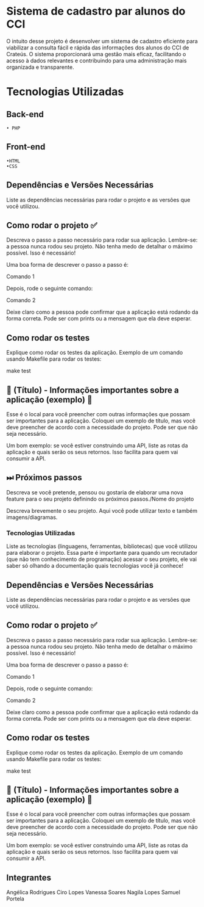 # Sistema de cadastro par alunos do CCI

O intuito desse projeto é desenvolver um sistema de cadastro eficiente para viabilizar a consulta fácil e rápida das informações dos alunos do CCI de Crateús. O sistema proporcionará uma gestão mais eficaz, facilitando o acesso à dados relevantes e contribuindo para uma administração mais organizada e transparente.

# Tecnologias Utilizadas
## Back-end
    • PHP
## Front-end
    •HTML
    •CSS

## Dependências e Versões Necessárias

Liste as dependências necessárias para rodar o projeto e as versões que você utilizou.


## Como rodar o projeto ✅

Descreva o passo a passo necessário para rodar sua aplicação. Lembre-se: a pessoa nunca rodou seu projeto. Não tenha medo de detalhar o máximo possível. Isso é necessário!

Uma boa forma de descrever o passo a passo é:


Comando 1


Depois, rode o seguinte comando:


Comando 2


Deixe claro como a pessoa pode confirmar que a aplicação está rodando da forma correta. Pode ser com prints ou a mensagem que ela deve esperar.

## Como rodar os testes

Explique como rodar os testes da aplicação. Exemplo de um comando usando Makefile para rodar os testes:


make test


## 📌 (Título) - Informações importantes sobre a aplicação (exemplo) 📌

Esse é o local para você preencher com outras informações que possam ser importantes para a aplicação. Coloquei um exemplo de título, mas você deve preencher de acordo com a necessidade do projeto. Pode ser que não seja necessário.

Um bom exemplo: se você estiver construindo uma API, liste as rotas da aplicação e quais serão os seus retornos. Isso facilita para quem vai consumir a API.

## ⏭ Próximos passos

Descreva se você pretende, pensou ou gostaria de elaborar uma nova feature para o seu projeto definindo os próximos passos./Nome do projeto

Descreva brevemente o seu projeto. Aqui você pode utilizar texto e também imagens/diagramas.

### Tecnologias Utilizadas

Liste as tecnologias (linguagens, ferramentas, bibliotecas) que você utilizou para elaborar o projeto. Essa parte é importante para quando um recrutador (que não tem conhecimento de programação) acessar o seu projeto, ele vai saber só olhando a documentação quais tecnologias você já conhece!

## Dependências e Versões Necessárias

Liste as dependências necessárias para rodar o projeto e as versões que você utilizou.

## Como rodar o projeto ✅

Descreva o passo a passo necessário para rodar sua aplicação. Lembre-se: a pessoa nunca rodou seu projeto. Não tenha medo de detalhar o máximo possível. Isso é necessário!

Uma boa forma de descrever o passo a passo é:


Comando 1


Depois, rode o seguinte comando:


Comando 2


Deixe claro como a pessoa pode confirmar que a aplicação está rodando da forma correta. Pode ser com prints ou a mensagem que ela deve esperar.

## Como rodar os testes

Explique como rodar os testes da aplicação. Exemplo de um comando usando Makefile para rodar os testes:


make test


## 📌 (Título) - Informações importantes sobre a aplicação (exemplo) 📌

Esse é o local para você preencher com outras informações que possam ser importantes para a aplicação. Coloquei um exemplo de título, mas você deve preencher de acordo com a necessidade do projeto. Pode ser que não seja necessário.

Um bom exemplo: se você estiver construindo uma API, liste as rotas da aplicação e quais serão os seus retornos. Isso facilita para quem vai consumir a API.

## Integrantes
Angélica Rodrigues
Ciro Lopes
Vanessa Soares
Nagila Lopes
Samuel Portela

